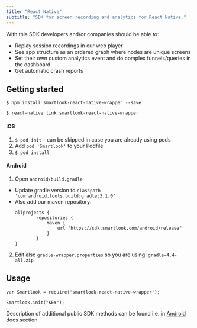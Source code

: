 ```yaml
---
title: "React Native"
subtitle: "SDK for screen recording and analytics for React Native."
---
```


With this SDK developers and/or companies should be able to:

* Replay session recordings in our web player
* See app structure as an ordered graph where nodes are unique screens
* Set their own custom analytics event and do complex funnels/queries in the dashboard
* Get automatic crash reports


## Getting started

`$ npm install smartlook-react-native-wrapper --save`

`$ react-native link smartlook-react-native-wrapper`


#### iOS

1. `$ pod init` - can be skipped in case you are already using pods
2. Add `pod 'Smartlook'` to your Podfile
3. `$ pod install`

#### Android

1. Open `android/build.gradle`
  - Update gradle version to `classpath 'com.android.tools.build:gradle:3.1.0'`
  - Also add our maven repository:
    ```
	allprojects {
			repositories {
				maven {
					url "https://sdk.smartlook.com/android/release"
				}
			}
    }
    ```
2. Edit also `gradle-wrapper.properties` so you are using:
    `gradle-4.4-all.zip`


## Usage
```JS
var Smartlook = require('smartlook-react-native-wrapper');

Smartlook.init("KEY");
```
  
Description of additional public SDK methods can be found i.e. in <a href="https://smartlook.github.io/docs/sdk/android/">Android</a> docs section.
